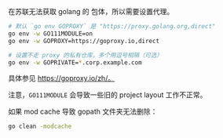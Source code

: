 在苏联无法获取 golang 的 包体，所以需要设置代理。

```bash
# 默认 `go env GOPROXY` 是 "https://proxy.golang.org,direct"
go env -w GO111MODULE=on
go env -w GOPROXY=https://goproxy.io,direct

# 设置不走 proxy 的私有仓库，多个用逗号相隔（可选）
go env -w GOPRIVATE=*.corp.example.com
```

具体参见 https://goproxy.io/zh/。

注意，`GO111MODULE` 会导致一些旧的 project layout 工作不正常。

如果 mod cache 导致 gopath 文件夹无法删除：

```bash
go clean -modcache
```


